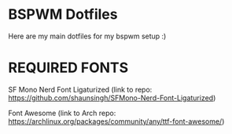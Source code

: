 # BSPWM Dotfiles
Here are my main dotfiles for my bspwm setup :)

# REQUIRED FONTS
SF Mono Nerd Font Ligaturized 
(link to repo: https://github.com/shaunsingh/SFMono-Nerd-Font-Ligaturized)

Font Awesome
(link to Arch repo: https://archlinux.org/packages/community/any/ttf-font-awesome/)
